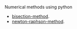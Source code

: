 Numerical methods using python

- [bisection-method](./bisection.py).
- [newton-raphson-method](./newton_raphson.py).